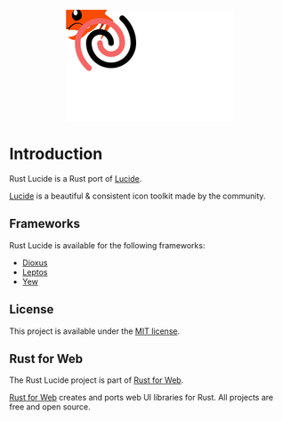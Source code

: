 <p align="center">
    <img src="./images/logo.svg" width="300" height="200" alt="Rust Lucide Logo">
</p>

# Introduction

Rust Lucide is a Rust port of [Lucide](https://lucide.dev/).

[Lucide](https://lucide.dev/) is a beautiful & consistent icon toolkit made by the community.

## Frameworks

Rust Lucide is available for the following frameworks:

- [Dioxus](https://dioxuslabs.com/)
- [Leptos](https://leptos.dev/)
- [Yew](https://yew.rs/)

## License

This project is available under the [MIT license](https://github.com/RustForWeb/lucide/blob/main/LICENSE.md).

## Rust for Web

The Rust Lucide project is part of [Rust for Web](https://github.com/RustForWeb).

[Rust for Web](https://github.com/RustForWeb) creates and ports web UI libraries for Rust. All projects are free and open source.
